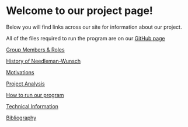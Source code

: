 # Welcome to our project page!

Below you will find links across our site for information about our project.

All of the files required to run the program are on our [GitHub page](https://github.com/JSebCort/NeedlemanWunsch)

[Group Members & Roles](https://jsebcort.github.io/NeedlemanWunsch/members)

[History of Needleman-Wunsch](https://jsebcort.github.io/NeedlemanWunsch/history)

[Motivations](https://jsebcort.github.io/NeedlemanWunsch/motivations)

[Project Analysis](https://jsebcort.github.io/NeedlemanWunsch/analysis)

[How to run our program](https://jsebcort.github.io/NeedlemanWunsch/howto)

[Technical Information](https://jsebcort.github.io/NeedlemanWunsch/technical)

[Bibliography](https://jsebcort.github.io/NeedlemanWunsch/bibliography)
